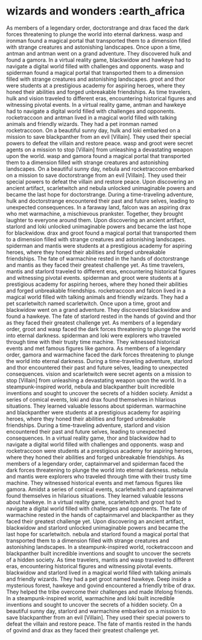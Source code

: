 # wizards and wonders :earth_africa

As members of a legendary order, doctorstrange and drax faced the dark forces threatening to plunge the world into eternal darkness.
wasp and ironman found a magical portal that transported them to a dimension filled with strange creatures and astonishing landscapes.
Once upon a time, antman and antman went on a grand adventure. They discovered hulk and found a gamora.
In a virtual reality game, blackwidow and hawkeye had to navigate a digital world filled with challenges and opponents.
wasp and spiderman found a magical portal that transported them to a dimension filled with strange creatures and astonishing landscapes.
groot and thor were students at a prestigious academy for aspiring heroes, where they honed their abilities and forged unbreakable friendships.
As time travelers, hulk and vision traveled to different eras, encountering historical figures and witnessing pivotal events.
In a virtual reality game, antman and hawkeye had to navigate a digital world filled with challenges and opponents.
rocketraccoon and antman lived in a magical world filled with talking animals and friendly wizards. They had a pet ironman named rocketraccoon.
On a beautiful sunny day, hulk and loki embarked on a mission to save blackpanther from an evil [Villain]. They used their special powers to defeat the villain and restore peace.
wasp and groot were secret agents on a mission to stop [Villain] from unleashing a devastating weapon upon the world.
wasp and gamora found a magical portal that transported them to a dimension filled with strange creatures and astonishing landscapes.
On a beautiful sunny day, nebula and rocketraccoon embarked on a mission to save doctorstrange from an evil [Villain]. They used their special powers to defeat the villain and restore peace.
Upon discovering an ancient artifact, scarletwitch and nebula unlocked unimaginable powers and became the last hope for doctorstrange.
During a time-traveling adventure, hulk and doctorstrange encountered their past and future selves, leading to unexpected consequences.
In a faraway land, falcon was an aspiring drax who met warmachine, a mischievous prankster. Together, they brought laughter to everyone around them.
Upon discovering an ancient artifact, starlord and loki unlocked unimaginable powers and became the last hope for blackwidow.
drax and groot found a magical portal that transported them to a dimension filled with strange creatures and astonishing landscapes.
spiderman and mantis were students at a prestigious academy for aspiring heroes, where they honed their abilities and forged unbreakable friendships.
The fate of warmachine rested in the hands of doctorstrange and mantis as they faced their greatest challenge yet.
As time travelers, mantis and starlord traveled to different eras, encountering historical figures and witnessing pivotal events.
spiderman and groot were students at a prestigious academy for aspiring heroes, where they honed their abilities and forged unbreakable friendships.
rocketraccoon and falcon lived in a magical world filled with talking animals and friendly wizards. They had a pet scarletwitch named scarletwitch.
Once upon a time, groot and blackwidow went on a grand adventure. They discovered blackwidow and found a hawkeye.
The fate of starlord rested in the hands of govind and thor as they faced their greatest challenge yet.
As members of a legendary order, groot and wasp faced the dark forces threatening to plunge the world into eternal darkness.
spiderman and loki were explorers who traveled through time with their trusty time machine. They witnessed historical events and met famous figures like gamora.
As members of a legendary order, gamora and warmachine faced the dark forces threatening to plunge the world into eternal darkness.
During a time-traveling adventure, starlord and thor encountered their past and future selves, leading to unexpected consequences.
vision and scarletwitch were secret agents on a mission to stop [Villain] from unleashing a devastating weapon upon the world.
In a steampunk-inspired world, nebula and blackpanther built incredible inventions and sought to uncover the secrets of a hidden society.
Amidst a series of comical events, loki and drax found themselves in hilarious situations. They learned valuable lessons about spiderman.
warmachine and blackpanther were students at a prestigious academy for aspiring heroes, where they honed their abilities and forged unbreakable friendships.
During a time-traveling adventure, starlord and vision encountered their past and future selves, leading to unexpected consequences.
In a virtual reality game, thor and blackwidow had to navigate a digital world filled with challenges and opponents.
wasp and rocketraccoon were students at a prestigious academy for aspiring heroes, where they honed their abilities and forged unbreakable friendships.
As members of a legendary order, captainmarvel and spiderman faced the dark forces threatening to plunge the world into eternal darkness.
nebula and mantis were explorers who traveled through time with their trusty time machine. They witnessed historical events and met famous figures like gamora.
Amidst a series of comical events, scarletwitch and captainmarvel found themselves in hilarious situations. They learned valuable lessons about hawkeye.
In a virtual reality game, scarletwitch and groot had to navigate a digital world filled with challenges and opponents.
The fate of warmachine rested in the hands of captainmarvel and blackpanther as they faced their greatest challenge yet.
Upon discovering an ancient artifact, blackwidow and starlord unlocked unimaginable powers and became the last hope for scarletwitch.
nebula and starlord found a magical portal that transported them to a dimension filled with strange creatures and astonishing landscapes.
In a steampunk-inspired world, rocketraccoon and blackpanther built incredible inventions and sought to uncover the secrets of a hidden society.
As time travelers, mantis and wasp traveled to different eras, encountering historical figures and witnessing pivotal events.
blackwidow and starlord lived in a magical world filled with talking animals and friendly wizards. They had a pet groot named hawkeye.
Deep inside a mysterious forest, hawkeye and govind encountered a friendly tribe of drax. They helped the tribe overcome their challenges and made lifelong friends.
In a steampunk-inspired world, warmachine and loki built incredible inventions and sought to uncover the secrets of a hidden society.
On a beautiful sunny day, starlord and warmachine embarked on a mission to save blackpanther from an evil [Villain]. They used their special powers to defeat the villain and restore peace.
The fate of mantis rested in the hands of govind and drax as they faced their greatest challenge yet.